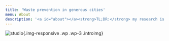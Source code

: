 ```yaml
---
title: 'Waste prevention in generous cities'
menu: About
description: '<a id="about"></a><strong>TL;DR:</strong> my research is creating ways to promote the reuse of materials in cities and regions. In April 2021 I have organised the <em>make.reuse.city</em> online co-design lab, which had the participation of more than 20 people from 10 different countries. Updates about reuse.city are shared on <a href="https://twitter.com/reuse_city"><strong>twitter</strong></a>. Live documentation can be found on <a href="https://github.com/reuse-city/lab/"><strong>GitHub</strong></a>. Additionally, refer to my <a href="https://is.efeefe.me/reuse-city"><strong>research website</strong></a> to learn more about make.reuse.city and the wider research context it relates to.'
---
```


![studio](intro.jpg){.img-responsive .wp .wp-3 .introimg}
